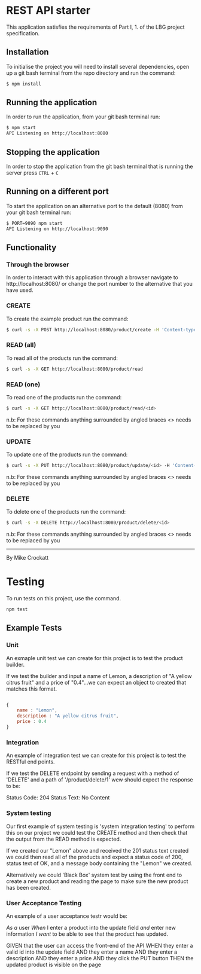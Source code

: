 # REST API starter

This application satisfies the requirements of Part I, 1. of the LBG project specification.

## Installation

To initialise the project you will need to install several dependencies, open up a git bash terminal from the repo directory and run the command:

~~~ bash
$ npm install
~~~

## Running the application

In order to run the application, from your git bash terminal run:

~~~ bash
$ npm start
API Listening on http://localhost:8080
~~~

## Stopping the application

In order to stop the application from the git bash terminal that is running the server press ``CTRL`` + ``C``

## Running on a different port

To start the application on an alternative port to the default (8080) from your git bash terminal run:

~~~ bash
$ PORT=9090 npm start
API Listening on http://localhost:9090
~~~

## Functionality

### Through the browser

In order to interact with this application through a browser navigate to http://localhost:8080/ or change the port number to the alternative that you have used.

### CREATE

To create the example product run the command:

~~~ bash
$ curl -s -X POST http://localhost:8080/product/create -H 'Content-type:application/json' -d '{"name":"example product", "description":"this is an example", "price":9.99}'
~~~

### READ (all)

To read all of the products run the command:

~~~ bash
$ curl -s -X GET http://localhost:8080/product/read
~~~

### READ (one)

To read one of the products run the command:

~~~ bash
$ curl -s -X GET http://localhost:8080/product/read/<id>
~~~

n.b: For these commands anything surrounded by angled braces <> needs to be replaced by you

### UPDATE

To update one of the products run the command:

~~~ bash
$ curl -s -X PUT http://localhost:8080/product/update/<id> -H 'Content-type:application/json'  -d '{"name":"updated product", "description":"its brand new", "price":99.99}'
~~~

n.b: For these commands anything surrounded by angled braces <> needs to be replaced by you

### DELETE

To delete one of the products run the command:

~~~ bash
$ curl -s -X DELETE http://localhost:8080/product/delete/<id>
~~~

n.b: For these commands anything surrounded by angled braces <> needs to be replaced by you


---

By Mike Crockatt

# Testing

To run tests on this project, use the command.

~~~ bash
npm test
~~~

## Example Tests

### Unit



An exmaple unit test we can create for this project is to test the product builder.

If we test the builder and input a name of Lemon, a description of "A yellow citrus fruit" and a price of "0.4"...we can expect an object to created that matches this format.


~~~ Javascript

{
    name : "Lemon",
    description : "A yellow citrus fruit",
    price : 0.4
}

~~~

### Integration

An example of integration test we can create for this project is to test the RESTful end points.

If we test the DELETE endpoint by sending a request with a method of 'DELETE' and a path of '/product/delete/1' wew should expect the response to be:

Status Code: 204
Status Text: No Content


### System testing

Our first example of system testing is 'system integration testing' to perform this on our project we could test the CREATE method and then check that the output from the READ method is expected.

If we created our "Lemon" above and received the 201 status text created we could then read all of the products and expect a status code of 200, status text of OK, and a message body containing the "Lemon" we created.

Alternatively we could 'Black Box' system test by using the front end to create a new product and reading the page to make sure the new product has been created.

### User Acceptance Testing

An example of a user acceptance testr would be:

*As a* user
*When* I enter a product into the update field
*and* enter new information
*I want* to be able to see that the product has updated.

GIVEN that the user can access the front-end of the API
WHEN they enter a valid id into the update field
AND they enter a name
AND they enter a description
AND they enter a price
AND they click the PUT button
THEN the updated product is visible on the page
